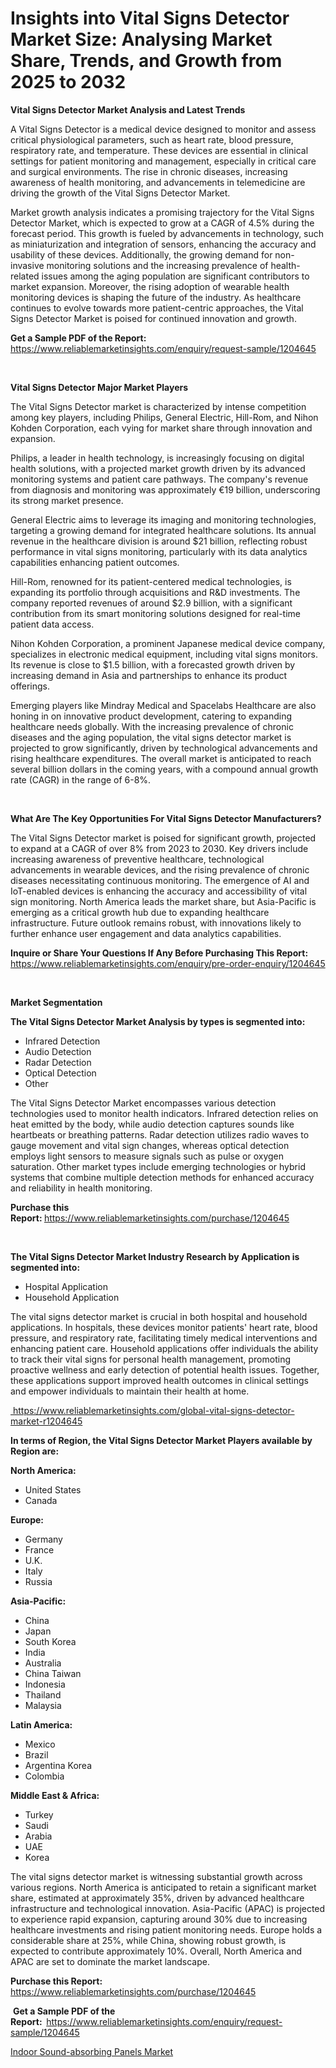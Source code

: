 <p><h1>Insights into Vital Signs Detector Market Size: Analysing Market Share, Trends, and Growth from 2025 to 2032</h1></p><p><strong>Vital Signs Detector Market Analysis and Latest Trends</strong></p>
<p><p>A Vital Signs Detector is a medical device designed to monitor and assess critical physiological parameters, such as heart rate, blood pressure, respiratory rate, and temperature. These devices are essential in clinical settings for patient monitoring and management, especially in critical care and surgical environments. The rise in chronic diseases, increasing awareness of health monitoring, and advancements in telemedicine are driving the growth of the Vital Signs Detector Market.</p><p>Market growth analysis indicates a promising trajectory for the Vital Signs Detector Market, which is expected to grow at a CAGR of 4.5% during the forecast period. This growth is fueled by advancements in technology, such as miniaturization and integration of sensors, enhancing the accuracy and usability of these devices. Additionally, the growing demand for non-invasive monitoring solutions and the increasing prevalence of health-related issues among the aging population are significant contributors to market expansion. Moreover, the rising adoption of wearable health monitoring devices is shaping the future of the industry. As healthcare continues to evolve towards more patient-centric approaches, the Vital Signs Detector Market is poised for continued innovation and growth.</p></p>
<p><strong>Get a Sample PDF of the Report:&nbsp;</strong> <a href="https://www.reliablemarketinsights.com/enquiry/request-sample/1204645?utm_campaign=3184&utm_medium=2&utm_source=Github&utm_content=ia&utm_term=26032025&utm_id=vital-signs-detector">https://www.reliablemarketinsights.com/enquiry/request-sample/1204645</a></p>
<p>&nbsp;</p>
<p><strong>Vital Signs Detector Major Market Players</strong></p>
<p><p>The Vital Signs Detector market is characterized by intense competition among key players, including Philips, General Electric, Hill-Rom, and Nihon Kohden Corporation, each vying for market share through innovation and expansion. </p><p>Philips, a leader in health technology, is increasingly focusing on digital health solutions, with a projected market growth driven by its advanced monitoring systems and patient care pathways. The company's revenue from diagnosis and monitoring was approximately €19 billion, underscoring its strong market presence.</p><p>General Electric aims to leverage its imaging and monitoring technologies, targeting a growing demand for integrated healthcare solutions. Its annual revenue in the healthcare division is around $21 billion, reflecting robust performance in vital signs monitoring, particularly with its data analytics capabilities enhancing patient outcomes.</p><p>Hill-Rom, renowned for its patient-centered medical technologies, is expanding its portfolio through acquisitions and R&D investments. The company reported revenues of around $2.9 billion, with a significant contribution from its smart monitoring solutions designed for real-time patient data access.</p><p>Nihon Kohden Corporation, a prominent Japanese medical device company, specializes in electronic medical equipment, including vital signs monitors. Its revenue is close to $1.5 billion, with a forecasted growth driven by increasing demand in Asia and partnerships to enhance its product offerings.</p><p>Emerging players like Mindray Medical and Spacelabs Healthcare are also honing in on innovative product development, catering to expanding healthcare needs globally. With the increasing prevalence of chronic diseases and the aging population, the vital signs detector market is projected to grow significantly, driven by technological advancements and rising healthcare expenditures. The overall market is anticipated to reach several billion dollars in the coming years, with a compound annual growth rate (CAGR) in the range of 6-8%.</p></p>
<p>&nbsp;</p>
<p><strong>What Are The Key Opportunities For Vital Signs Detector Manufacturers?</strong></p>
<p><p>The Vital Signs Detector market is poised for significant growth, projected to expand at a CAGR of over 8% from 2023 to 2030. Key drivers include increasing awareness of preventive healthcare, technological advancements in wearable devices, and the rising prevalence of chronic diseases necessitating continuous monitoring. The emergence of AI and IoT-enabled devices is enhancing the accuracy and accessibility of vital sign monitoring. North America leads the market share, but Asia-Pacific is emerging as a critical growth hub due to expanding healthcare infrastructure. Future outlook remains robust, with innovations likely to further enhance user engagement and data analytics capabilities.</p></p>
<p><strong>Inquire or Share Your Questions If Any Before Purchasing This Report:</strong> <a href="https://www.reliablemarketinsights.com/enquiry/pre-order-enquiry/1204645?utm_campaign=3184&utm_medium=2&utm_source=Github&utm_content=ia&utm_term=26032025&utm_id=vital-signs-detector">https://www.reliablemarketinsights.com/enquiry/pre-order-enquiry/1204645</a></p>
<p>&nbsp;</p>
<p><strong>Market Segmentation</strong></p>
<p><strong>The Vital Signs Detector Market Analysis by types is segmented into:</strong></p>
<p><ul><li>Infrared Detection</li><li>Audio Detection</li><li>Radar Detection</li><li>Optical Detection</li><li>Other</li></ul></p>
<p><p>The Vital Signs Detector Market encompasses various detection technologies used to monitor health indicators. Infrared detection relies on heat emitted by the body, while audio detection captures sounds like heartbeats or breathing patterns. Radar detection utilizes radio waves to gauge movement and vital sign changes, whereas optical detection employs light sensors to measure signals such as pulse or oxygen saturation. Other market types include emerging technologies or hybrid systems that combine multiple detection methods for enhanced accuracy and reliability in health monitoring.</p></p>
<p><strong>Purchase this Report:&nbsp;</strong><a href="https://www.reliablemarketinsights.com/purchase/1204645?utm_campaign=3184&utm_medium=2&utm_source=Github&utm_content=ia&utm_term=26032025&utm_id=vital-signs-detector">https://www.reliablemarketinsights.com/purchase/1204645</a></p>
<p>&nbsp;</p>
<p><strong>The Vital Signs Detector Market Industry Research by Application is segmented into:</strong></p>
<p><ul><li>Hospital Application</li><li>Household Application</li></ul></p>
<p><p>The vital signs detector market is crucial in both hospital and household applications. In hospitals, these devices monitor patients' heart rate, blood pressure, and respiratory rate, facilitating timely medical interventions and enhancing patient care. Household applications offer individuals the ability to track their vital signs for personal health management, promoting proactive wellness and early detection of potential health issues. Together, these applications support improved health outcomes in clinical settings and empower individuals to maintain their health at home.</p></p>
<p><a href="https://www.reliablemarketinsights.com/global-vital-signs-detector-market-r1204645?utm_campaign=3184&utm_medium=2&utm_source=Github&utm_content=ia&utm_term=26032025&utm_id=vital-signs-detector">&nbsp;https://www.reliablemarketinsights.com/global-vital-signs-detector-market-r1204645</a></p>
<p><strong>In terms of Region, the Vital Signs Detector Market Players available by Region are:</strong></p>
<p>
    <p> <strong> North America: </strong>
        <ul>
            <li>United States</li>
            <li>Canada</li>
        </ul>
        </p> 
    <p> <strong> Europe: </strong>
        <ul>
            <li>Germany</li>
            <li>France</li>
            <li>U.K.</li>
            <li>Italy</li>
            <li>Russia</li>
        </ul>
        </p> 
    <p> <strong> Asia-Pacific: </strong>
        <ul>
            <li>China</li>
            <li>Japan</li>
            <li>South Korea</li>
            <li>India</li>
            <li>Australia</li>
            <li>China Taiwan</li>
            <li>Indonesia</li>
            <li>Thailand</li>
            <li>Malaysia</li>
        </ul>
        </p> 
    <p> <strong> Latin America: </strong>
        <ul>
            <li>Mexico</li>
            <li>Brazil</li>
            <li>Argentina Korea</li>
            <li>Colombia</li>
        </ul>
        </p> 
    <p> <strong> Middle East & Africa: </strong>
        <ul>
            <li>Turkey</li>
            <li>Saudi</li>
            <li>Arabia</li>
            <li>UAE</li>
            <li>Korea</li>
        </ul>
    </p>
    </p>
<p><p>The vital signs detector market is witnessing substantial growth across various regions. North America is anticipated to retain a significant market share, estimated at approximately 35%, driven by advanced healthcare infrastructure and technological innovation. Asia-Pacific (APAC) is projected to experience rapid expansion, capturing around 30% due to increasing healthcare investments and rising patient monitoring needs. Europe holds a considerable share at 25%, while China, showing robust growth, is expected to contribute approximately 10%. Overall, North America and APAC are set to dominate the market landscape.</p></p>
<p><strong>Purchase this Report: </strong><a href="https://www.reliablemarketinsights.com/purchase/1204645?utm_campaign=3184&utm_medium=2&utm_source=Github&utm_content=ia&utm_term=26032025&utm_id=vital-signs-detector">https://www.reliablemarketinsights.com/purchase/1204645</a></p>
<p>&nbsp;<strong>Get a Sample PDF of the Report:&nbsp;&nbsp;</strong><a href="https://www.reliablemarketinsights.com/enquiry/request-sample/1204645?utm_campaign=3184&utm_medium=2&utm_source=Github&utm_content=ia&utm_term=26032025&utm_id=vital-signs-detector">https://www.reliablemarketinsights.com/enquiry/request-sample/1204645</a></p>
<p><strong></strong></p>
<p><p><a href="https://github.com/biyajausenik/Market-Research-Report-List-1/blob/main/indoor-sound-absorbing-panels-market.md?utm_campaign=3184&utm_medium=2&utm_source=Github&utm_content=ia&utm_term=26032025&utm_id=vital-signs-detector">Indoor Sound-absorbing Panels Market</a></p></p>